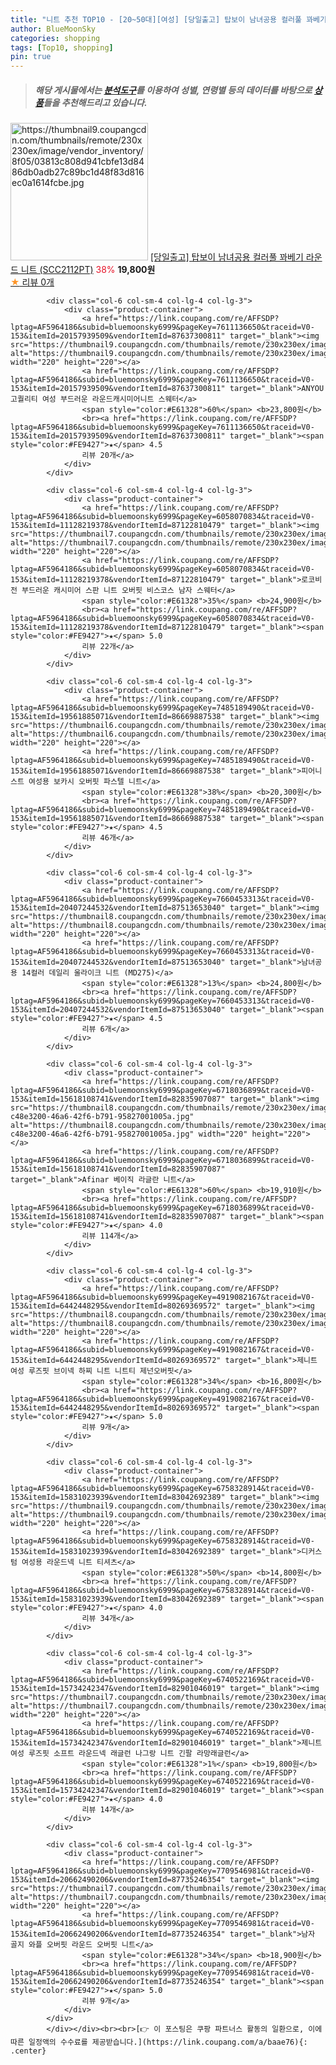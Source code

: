 ```yaml
---
title: "니트 추천 TOP10 - [20~50대][여성] [당일출고] 탑보이 남녀공용 컬러풀 꽈베기 라운드 니트 (SCC2112PT)"
author: BlueMoonSky
categories: shopping
tags: [Top10, shopping]
pin: true
---
```


> ##### 해당 게시물에서는 [**분석도구**](https://itemscout.io/)를 이용하여 **성별**, **연령별** 등의 데이터를 바탕으로 [**상품**](https://link.coupang.com/a/baae76)들을 추천해드리고 있습니다.
<div class="container"><div class="row">
            <div class="col-6 col-sm-4 col-lg-4 col-lg-3">
                <div class="product-container">
                    <a href="https://link.coupang.com/re/AFFSDP?lptag=AF5964186&subid=bluemoonsky6999&pageKey=6163980749&traceid=V0-153&itemId=11981682899&vendorItemId=70348671747" target="_blank"><img src="https://thumbnail9.coupangcdn.com/thumbnails/remote/230x230ex/image/vendor_inventory/8f05/03813c808d941cbfe13d8486db0adb27c89bc1d48f83d816ec0a1614fcbe.jpg" alt="https://thumbnail9.coupangcdn.com/thumbnails/remote/230x230ex/image/vendor_inventory/8f05/03813c808d941cbfe13d8486db0adb27c89bc1d48f83d816ec0a1614fcbe.jpg" width="220" height="220"></a>
                    <a href="https://link.coupang.com/re/AFFSDP?lptag=AF5964186&subid=bluemoonsky6999&pageKey=6163980749&traceid=V0-153&itemId=11981682899&vendorItemId=70348671747" target="_blank">[당일출고] 탑보이 남녀공용 컬러풀 꽈베기 라운드 니트 (SCC2112PT)</a>
                    <span style="color:#E61328">38%</span> <b>19,800원</b>
                    <br><a href="https://link.coupang.com/re/AFFSDP?lptag=AF5964186&subid=bluemoonsky6999&pageKey=6163980749&traceid=V0-153&itemId=11981682899&vendorItemId=70348671747" target="_blank"><span style="color:#FE9427">★</span> 
                    리뷰 0개</a>
                </div>
            </div>
            
            <div class="col-6 col-sm-4 col-lg-4 col-lg-3">
                <div class="product-container">
                    <a href="https://link.coupang.com/re/AFFSDP?lptag=AF5964186&subid=bluemoonsky6999&pageKey=7611136650&traceid=V0-153&itemId=20157939509&vendorItemId=87637300811" target="_blank"><img src="https://thumbnail9.coupangcdn.com/thumbnails/remote/230x230ex/image/vendor_inventory/a43d/aea8d92fd36299885db08b32903ce8ca09622d4b94a938d6fb996166e076.jpg" alt="https://thumbnail9.coupangcdn.com/thumbnails/remote/230x230ex/image/vendor_inventory/a43d/aea8d92fd36299885db08b32903ce8ca09622d4b94a938d6fb996166e076.jpg" width="220" height="220"></a>
                    <a href="https://link.coupang.com/re/AFFSDP?lptag=AF5964186&subid=bluemoonsky6999&pageKey=7611136650&traceid=V0-153&itemId=20157939509&vendorItemId=87637300811" target="_blank">ANYOU 고퀄리티 여성 부드러운 라운드캐시미어니트 스웨터</a>
                    <span style="color:#E61328">60%</span> <b>23,800원</b>
                    <br><a href="https://link.coupang.com/re/AFFSDP?lptag=AF5964186&subid=bluemoonsky6999&pageKey=7611136650&traceid=V0-153&itemId=20157939509&vendorItemId=87637300811" target="_blank"><span style="color:#FE9427">★</span> 4.5
                    리뷰 20개</a>
                </div>
            </div>
            
            <div class="col-6 col-sm-4 col-lg-4 col-lg-3">
                <div class="product-container">
                    <a href="https://link.coupang.com/re/AFFSDP?lptag=AF5964186&subid=bluemoonsky6999&pageKey=6058070834&traceid=V0-153&itemId=11128219378&vendorItemId=87122810479" target="_blank"><img src="https://thumbnail7.coupangcdn.com/thumbnails/remote/230x230ex/image/vendor_inventory/d444/aff835cca2b7d56eb30478221fa247eddd73b609f661dfb2d8ad12989f16.jpg" alt="https://thumbnail7.coupangcdn.com/thumbnails/remote/230x230ex/image/vendor_inventory/d444/aff835cca2b7d56eb30478221fa247eddd73b609f661dfb2d8ad12989f16.jpg" width="220" height="220"></a>
                    <a href="https://link.coupang.com/re/AFFSDP?lptag=AF5964186&subid=bluemoonsky6999&pageKey=6058070834&traceid=V0-153&itemId=11128219378&vendorItemId=87122810479" target="_blank">로코비전 부드러운 캐시미어 스판 니트 오버핏 비스코스 남자 스웨터</a>
                    <span style="color:#E61328">35%</span> <b>24,900원</b>
                    <br><a href="https://link.coupang.com/re/AFFSDP?lptag=AF5964186&subid=bluemoonsky6999&pageKey=6058070834&traceid=V0-153&itemId=11128219378&vendorItemId=87122810479" target="_blank"><span style="color:#FE9427">★</span> 5.0
                    리뷰 22개</a>
                </div>
            </div>
            
            <div class="col-6 col-sm-4 col-lg-4 col-lg-3">
                <div class="product-container">
                    <a href="https://link.coupang.com/re/AFFSDP?lptag=AF5964186&subid=bluemoonsky6999&pageKey=7485189490&traceid=V0-153&itemId=19561885071&vendorItemId=86669887538" target="_blank"><img src="https://thumbnail6.coupangcdn.com/thumbnails/remote/230x230ex/image/rs_quotation_api/muvn13jf/3082edf9db5f48bebb5b5e7615dc0bfb.jpg" alt="https://thumbnail6.coupangcdn.com/thumbnails/remote/230x230ex/image/rs_quotation_api/muvn13jf/3082edf9db5f48bebb5b5e7615dc0bfb.jpg" width="220" height="220"></a>
                    <a href="https://link.coupang.com/re/AFFSDP?lptag=AF5964186&subid=bluemoonsky6999&pageKey=7485189490&traceid=V0-153&itemId=19561885071&vendorItemId=86669887538" target="_blank">피어니스트 여성용 보카시 오버핏 파스텔 니트</a>
                    <span style="color:#E61328">38%</span> <b>20,300원</b>
                    <br><a href="https://link.coupang.com/re/AFFSDP?lptag=AF5964186&subid=bluemoonsky6999&pageKey=7485189490&traceid=V0-153&itemId=19561885071&vendorItemId=86669887538" target="_blank"><span style="color:#FE9427">★</span> 4.5
                    리뷰 46개</a>
                </div>
            </div>
            
            <div class="col-6 col-sm-4 col-lg-4 col-lg-3">
                <div class="product-container">
                    <a href="https://link.coupang.com/re/AFFSDP?lptag=AF5964186&subid=bluemoonsky6999&pageKey=7660453313&traceid=V0-153&itemId=20407244532&vendorItemId=87513653040" target="_blank"><img src="https://thumbnail8.coupangcdn.com/thumbnails/remote/230x230ex/image/vendor_inventory/4c47/5fe96689181d7ec48c8003839768f4b47fcf32ff87fe6182f9f39fea5804.jpg" alt="https://thumbnail8.coupangcdn.com/thumbnails/remote/230x230ex/image/vendor_inventory/4c47/5fe96689181d7ec48c8003839768f4b47fcf32ff87fe6182f9f39fea5804.jpg" width="220" height="220"></a>
                    <a href="https://link.coupang.com/re/AFFSDP?lptag=AF5964186&subid=bluemoonsky6999&pageKey=7660453313&traceid=V0-153&itemId=20407244532&vendorItemId=87513653040" target="_blank">남녀공용 14컬러 데일리 울라이크 니트 (MD275)</a>
                    <span style="color:#E61328">13%</span> <b>24,800원</b>
                    <br><a href="https://link.coupang.com/re/AFFSDP?lptag=AF5964186&subid=bluemoonsky6999&pageKey=7660453313&traceid=V0-153&itemId=20407244532&vendorItemId=87513653040" target="_blank"><span style="color:#FE9427">★</span> 4.5
                    리뷰 6개</a>
                </div>
            </div>
            
            <div class="col-6 col-sm-4 col-lg-4 col-lg-3">
                <div class="product-container">
                    <a href="https://link.coupang.com/re/AFFSDP?lptag=AF5964186&subid=bluemoonsky6999&pageKey=6718036899&traceid=V0-153&itemId=15618108741&vendorItemId=82835907087" target="_blank"><img src="https://thumbnail8.coupangcdn.com/thumbnails/remote/230x230ex/image/retail/images/7755370732970666-c48e3200-46a6-42f6-b791-95827001005a.jpg" alt="https://thumbnail8.coupangcdn.com/thumbnails/remote/230x230ex/image/retail/images/7755370732970666-c48e3200-46a6-42f6-b791-95827001005a.jpg" width="220" height="220"></a>
                    <a href="https://link.coupang.com/re/AFFSDP?lptag=AF5964186&subid=bluemoonsky6999&pageKey=6718036899&traceid=V0-153&itemId=15618108741&vendorItemId=82835907087" target="_blank">Afinar 베이직 라글란 니트</a>
                    <span style="color:#E61328">60%</span> <b>19,910원</b>
                    <br><a href="https://link.coupang.com/re/AFFSDP?lptag=AF5964186&subid=bluemoonsky6999&pageKey=6718036899&traceid=V0-153&itemId=15618108741&vendorItemId=82835907087" target="_blank"><span style="color:#FE9427">★</span> 4.0
                    리뷰 114개</a>
                </div>
            </div>
            
            <div class="col-6 col-sm-4 col-lg-4 col-lg-3">
                <div class="product-container">
                    <a href="https://link.coupang.com/re/AFFSDP?lptag=AF5964186&subid=bluemoonsky6999&pageKey=4919082167&traceid=V0-153&itemId=6442448295&vendorItemId=80269369572" target="_blank"><img src="https://thumbnail8.coupangcdn.com/thumbnails/remote/230x230ex/image/vendor_inventory/414b/b17c022bf91ed1f56f6bfa1a2dda83bcddc86fe01c47590b4d407a980f35.jpg" alt="https://thumbnail8.coupangcdn.com/thumbnails/remote/230x230ex/image/vendor_inventory/414b/b17c022bf91ed1f56f6bfa1a2dda83bcddc86fe01c47590b4d407a980f35.jpg" width="220" height="220"></a>
                    <a href="https://link.coupang.com/re/AFFSDP?lptag=AF5964186&subid=bluemoonsky6999&pageKey=4919082167&traceid=V0-153&itemId=6442448295&vendorItemId=80269369572" target="_blank">제니트 여성 루즈핏 브이넥 하찌 니트 니트티 제넌오버핏</a>
                    <span style="color:#E61328">34%</span> <b>16,800원</b>
                    <br><a href="https://link.coupang.com/re/AFFSDP?lptag=AF5964186&subid=bluemoonsky6999&pageKey=4919082167&traceid=V0-153&itemId=6442448295&vendorItemId=80269369572" target="_blank"><span style="color:#FE9427">★</span> 5.0
                    리뷰 9개</a>
                </div>
            </div>
            
            <div class="col-6 col-sm-4 col-lg-4 col-lg-3">
                <div class="product-container">
                    <a href="https://link.coupang.com/re/AFFSDP?lptag=AF5964186&subid=bluemoonsky6999&pageKey=6758328914&traceid=V0-153&itemId=15831023939&vendorItemId=83042692389" target="_blank"><img src="https://thumbnail9.coupangcdn.com/thumbnails/remote/230x230ex/image/vendor_inventory/a4e3/4477f3dc6d102210a19139a8576cf637f5435365400230091715575a5a5e.jpg" alt="https://thumbnail9.coupangcdn.com/thumbnails/remote/230x230ex/image/vendor_inventory/a4e3/4477f3dc6d102210a19139a8576cf637f5435365400230091715575a5a5e.jpg" width="220" height="220"></a>
                    <a href="https://link.coupang.com/re/AFFSDP?lptag=AF5964186&subid=bluemoonsky6999&pageKey=6758328914&traceid=V0-153&itemId=15831023939&vendorItemId=83042692389" target="_blank">디커스텀 여성용 라운드넥 니트 티셔츠</a>
                    <span style="color:#E61328">50%</span> <b>14,800원</b>
                    <br><a href="https://link.coupang.com/re/AFFSDP?lptag=AF5964186&subid=bluemoonsky6999&pageKey=6758328914&traceid=V0-153&itemId=15831023939&vendorItemId=83042692389" target="_blank"><span style="color:#FE9427">★</span> 4.0
                    리뷰 34개</a>
                </div>
            </div>
            
            <div class="col-6 col-sm-4 col-lg-4 col-lg-3">
                <div class="product-container">
                    <a href="https://link.coupang.com/re/AFFSDP?lptag=AF5964186&subid=bluemoonsky6999&pageKey=6740522169&traceid=V0-153&itemId=15734242347&vendorItemId=82901046019" target="_blank"><img src="https://thumbnail7.coupangcdn.com/thumbnails/remote/230x230ex/image/vendor_inventory/04dd/7f92055e355225bcda7265aa30f062d5c61e0387a2ad7dd061a85c9ff85c.jpg" alt="https://thumbnail7.coupangcdn.com/thumbnails/remote/230x230ex/image/vendor_inventory/04dd/7f92055e355225bcda7265aa30f062d5c61e0387a2ad7dd061a85c9ff85c.jpg" width="220" height="220"></a>
                    <a href="https://link.coupang.com/re/AFFSDP?lptag=AF5964186&subid=bluemoonsky6999&pageKey=6740522169&traceid=V0-153&itemId=15734242347&vendorItemId=82901046019" target="_blank">제니트 여성 루즈핏 소프트 라운드넥 래글런 나그랑 니트 긴팔 라망래글런</a>
                    <span style="color:#E61328">1%</span> <b>19,800원</b>
                    <br><a href="https://link.coupang.com/re/AFFSDP?lptag=AF5964186&subid=bluemoonsky6999&pageKey=6740522169&traceid=V0-153&itemId=15734242347&vendorItemId=82901046019" target="_blank"><span style="color:#FE9427">★</span> 4.0
                    리뷰 14개</a>
                </div>
            </div>
            
            <div class="col-6 col-sm-4 col-lg-4 col-lg-3">
                <div class="product-container">
                    <a href="https://link.coupang.com/re/AFFSDP?lptag=AF5964186&subid=bluemoonsky6999&pageKey=7709546981&traceid=V0-153&itemId=20662490206&vendorItemId=87735246354" target="_blank"><img src="https://thumbnail7.coupangcdn.com/thumbnails/remote/230x230ex/image/vendor_inventory/5b47/7b3e4f19d03b593b1b945ba41026a3936e5ddd81d7a7ed9e6f9cdf02bbcd.jpg" alt="https://thumbnail7.coupangcdn.com/thumbnails/remote/230x230ex/image/vendor_inventory/5b47/7b3e4f19d03b593b1b945ba41026a3936e5ddd81d7a7ed9e6f9cdf02bbcd.jpg" width="220" height="220"></a>
                    <a href="https://link.coupang.com/re/AFFSDP?lptag=AF5964186&subid=bluemoonsky6999&pageKey=7709546981&traceid=V0-153&itemId=20662490206&vendorItemId=87735246354" target="_blank">남자 골지 와플 오버핏 라운드 오버핏 니트</a>
                    <span style="color:#E61328">34%</span> <b>18,900원</b>
                    <br><a href="https://link.coupang.com/re/AFFSDP?lptag=AF5964186&subid=bluemoonsky6999&pageKey=7709546981&traceid=V0-153&itemId=20662490206&vendorItemId=87735246354" target="_blank"><span style="color:#FE9427">★</span> 5.0
                    리뷰 9개</a>
                </div>
            </div>
            </div></div><br><br>[👉 이 포스팅은 쿠팡 파트너스 활동의 일환으로, 이에 따른 일정액의 수수료를 제공받습니다.](https://link.coupang.com/a/baae76){: .center}